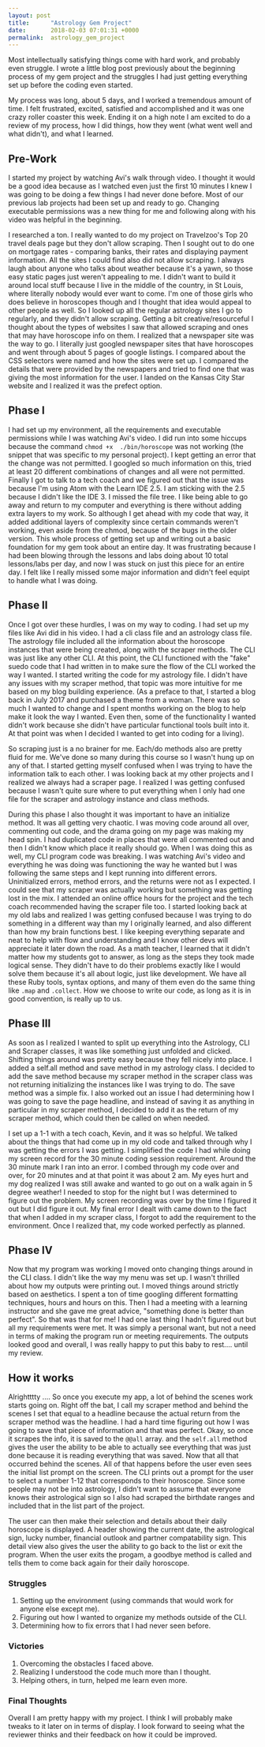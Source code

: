 ```yaml
---
layout: post
title:      "Astrology Gem Project"
date:       2018-02-03 07:01:31 +0000
permalink:  astrology_gem_project
---
```



Most intellectually satisfying things come with hard work, and probably even struggle.  I wrote a little blog post previously about the beginning process of my gem project and the struggles I had just getting everything set up before the coding even started.  

My process was long, about 5 days, and I worked a tremendous amount of time. I felt frustrated, excited, satisfied and accomplished and it was one crazy roller coaster this week. Ending it on a high note I am excited to do a review of my process, how I did things, how they went (what went well and what didn't), and what I learned.

## Pre-Work
I started my project by watching Avi's walk through video.  I thought it would be a good idea because as I watched even just the first 10 minutes I knew I was going to be doing a few things I had never done before.  Most of our previous lab projects had been set up and ready to go. Changing executable permissions was a new thing for me and following along with his video was helpful in the beginning.

I researched a ton.  I really wanted to do my project on Travelzoo's Top 20 travel deals page but they don't allow scraping.  Then I sought out to do one on mortgage rates - comparing banks, their rates and displaying payment information. All the sites I could find also did not allow scraping.  I always laugh about anyone who talks about weather because it's a yawn, so those easy static pages just weren't appealing to me.  I didn't want to build it around local stuff because I live in the middle of the country, in St Louis, where literally nobody would ever want to come.  I'm one of those girls who does believe in horoscopes though and I thought that idea would appeal to other people as well. So I looked up all the regular astrology sites I go to regularly, and they didn't allow scraping. Getting a bit creative/resourceful I thought about the types of websites I saw that allowed scraping and ones that may have horoscope info on them.  I realized that a newspaper site was the way to go. I literally just googled newspaper sites that have horoscopes and went through about 5 pages of google listings.  I compared about the CSS selectors were named and how the sites were set up. I compared the details that were provided by the newspapers and tried to find one that was giving the most information for the user.  I landed on the Kansas City Star website and I realized it was the prefect option.

## Phase I
I had set up my environment, all the requirements and executable permissions while I was watching Avi's video.  I did run into some hiccups because the command `chmod +x  ./bin/horoscope` was not working (the snippet that was specific to my personal project). I kept getting an error that the change was not permitted. I googled so much information on this, tried at least 20 different combinations of changes and all were not permitted. Finally I got to talk to a tech coach and we figured out that the issue was because I'm using Atom with the Learn IDE 2.5.  I am sticking with the 2.5 because I didn't like the IDE 3.  I missed the file tree. I like being able to go away and return to my computer and everything is there without adding extra layers to my work. So although I get ahead with my code that way, it added additional layers of complexity since certain commands weren't working, even aside from the chmod, because of the bugs in the older version.  This whole process of getting set up and writing out a basic foundation for my gem took about an entire day.  It was frustrating because I had been blowing through the lessons and labs doing about 10 total lessons/labs per day, and now I was stuck on just this piece for an entire day.  I felt like I really missed some major information and didn't feel equipt to handle what I was doing. 

## Phase II
Once I got over these hurdles, I was on my way to coding.  I had set up my files like Avi did in his video. I had a cli class file and an astrology class file.  The astrology file included all the information about the horoscope instances that were being created, along with the scraper methods.  The CLI was just like any other CLI.  At this point, the CLI functioned with the "fake" suedo code that I had written in to make sure the flow of the CLI worked the way I wanted.  I started writing the code for my astrology file.  I didn't have any issues with my scraper method, that topic was more intuitive for me based on my blog building experience.  (As a preface to that, I started a blog back in July 2017 and purchased a theme from a woman.  There was so much I wanted to change and I spent months working on the blog to help make it look the way I wanted. Even then, some of the functionality I wanted didn't work because she didn't have particular functional tools built into it.  At that point was when I decided I wanted to get into coding for a living).

So scraping just is a no brainer for me. Each/do methods also are pretty fluid for me. We've done so many during this course so I wasn't hung up on any of that.  I started getting myself confused when I was trying to have the information talk to each other. I was looking back at my other projects and I realized we always had a scraper page.  I realized I was getting confused because I wasn't quite sure where to put everything when I only had one file for the scraper and astrology instance and class methods.  

During this phase I also thought it was important to have an initialize method. It was all getting very chaotic. I was moving code around all over, commenting out code, and the drama going on my page was making my head spin.  I had duplicated code in places that were all commented out and then I didn't know which place it really should go.  When I was doing this as well, my CLI program code was breaking.  I was watching Avi's video and everything he was doing was functioning the way he wanted but I was following the same steps and I kept running into different errors.  Uninitialized errors, method errors, and the returns were not as I expected.  I could see that my scraper was actually working but something was getting lost in the mix.  I attended an online office hours for the project and the tech coach recommended having the scraper file too.  I started looking back at my old labs and realized I was getting confused because I was trying to do something in a different way than my I originally learned, and also different than how my brain functions best.  I like keeping everything separate and neat to help with flow and understanding and I know other devs will appreciate it later down the road. As a math teacher, I learned that it didn't matter how my students got to answer, as long as the steps they took made logical sense.  They didn't have to do their problems exactly like I would solve them because it's all about logic, just like development.  We have all these Ruby tools, syntax options, and many of them even do the same thing like `.map` and `.collect`.  How we choose to write our code, as long as it is in good convention, is really up to us.

## Phase III
As soon as I realized I wanted to split up everything into the Astrology, CLI and Scraper classes, it was like something just unfolded and clicked.  Shifting things around was pretty easy because they fell nicely into place.  I added a self.all method and save method in my astrology class.  I decided to add the save method because my scraper method in the scraper class was not returning initializing the instances like I was trying to do. The save method was a simple fix.  I also worked out an issue I had determining how I was going to save the page headline, and instead of saving it as anything in particular in my scraper method, I decided to add it as the return of my scraper method, which could then be called on when needed.

I set up a 1-1 with a tech coach, Kevin, and it was so helpful.  We talked about the things that had come up in my old code and talked through why I was getting the errors I was getting.  I simplified the code I had while doing my screen record for the 30 minute coding session requirement. Around the 30 minute mark I ran into an error.  I combed through my code over and over, for 20 minutes and at that point it was about 2 am. My eyes hurt and my dog realized I was still awake and wanted to go out on a walk again in 5 degree weather! I needed to stop for the night but I was determined to figure out the problem.  My screen recording was over by the time I figured it out but I did figure it out. My final error I dealt with came down to the fact that when I added in my scraper class, I forgot to add the requirement to the environment. Once I realized that, my code worked perfectly as planned.

## Phase IV
Now that my program was working I moved onto changing things around in the CLI class.  I didn't like the way my menu was set up. I wasn't thrilled about how my outputs were printing out. I moved things around strictly based on aesthetics.  I spent a ton of time googling different formatting techniques, hours and hours on this.  Then I had a meeting with a learning instructor and she gave me great advice, "something done is better than perfect". So that was that for me! I had one last thing I hadn't figured out but all my requirements were met. It was simply a personal want, but not a need in terms of making the program run or meeting requirements. The outputs looked good and overall, I was really happy to put this baby to rest.... until my review.

## How it works
Alrightttty .... So once you execute my app, a lot of behind the scenes work starts going on.  Right off the bat, I call my scraper method and behind the scenes I set that equal to a headline because the actual return from the scraper method was the headline. I had a hard time figuring out how I was going to save that piece of information and that was perfect.  Okay, so once it scrapes the info, it is saved to the `@@all` array. and the `self.all` method gives the user the ability to be able to actually see everything that was just done because it is reading everything that was saved. Now that all that occurred behind the scenes. All of that happens before the user even sees the initial list prompt on the screen.  The CLI prints out a prompt for the user to select a number 1-12 that corresponds to their horoscope.  Since some people may not be into astrology, I didn't want to assume that everyone knows their astrological sign so I also had scraped the birthdate ranges and included that in the list part of the project.

The user can then make their selection and details about their daily horoscope is displayed.  A header showing 
the current date, the astrological sign, lucky number, financial outlook and partner compatability sign.  This detail view also gives the user the ability to go back to the list or exit the program.  When the user exits the progam, a goodbye method is called and tells them to come back again for their daily horoscope.

### Struggles
1. Setting up the environment (using commands that would work for anyone else except me).
2. Figuring out how I wanted to organize my methods outside of the CLI.
3. Determining how to fix errors that I had never seen before.

### Victories
1. Overcoming the obstacles I faced above.
2. Realizing I understood the code much more than I thought.
3. Helping others, in turn, helped me learn even more.

### Final Thoughts
Overall I am pretty happy with my project.  I think I will probably make tweaks to it later on in terms of display. I look forward to seeing what the reviewer thinks and their feedback on how it could be improved.
